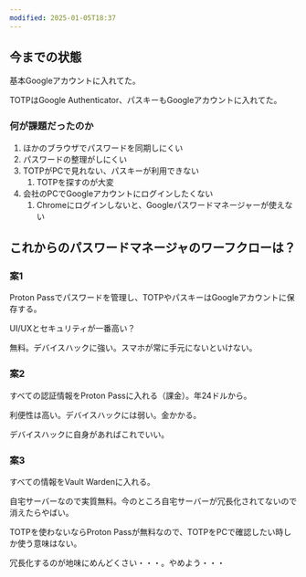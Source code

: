 ```yaml
---
modified: 2025-01-05T18:37
---
```

  

  

## 今までの状態

基本Googleアカウントに入れてた。

TOTPはGoogle Authenticator、パスキーもGoogleアカウントに入れてた。

  

### **何が課題だったのか**

1. ほかのブラウザでパスワードを同期しにくい
2. パスワードの整理がしにくい
3. TOTPがPCで見れない、パスキーが利用できない
    1. TOTPを探すのが大変
4. 会社のPCでGoogleアカウントにログインしたくない
    1. Chromeにログインしないと、Googleパスワードマネージャーが使えない

  

## これからのパスワードマネージャのワーフクローは？

  

### 案1

Proton Passでパスワードを管理し、TOTPやパスキーはGoogleアカウントに保存する。

UI/UXとセキュリティが一番高い？

無料。デバイスハックに強い。スマホが常に手元にないといけない。

  

### 案2

すべての認証情報をProton Passに入れる（課金）。年24ドルから。

利便性は高い。デバイスハックには弱い。金かかる。

デバイスハックに自身があればこれでいい。

  

### 案3

すべての情報をVault Wardenに入れる。

自宅サーバーなので実質無料。今のところ自宅サーバーが冗長化されてないので消えたらやばい。

TOTPを使わないならProton Passが無料なので、TOTPをPCで確認したい時しか使う意味はない。

冗長化するのが地味にめんどくさい・・・。やめよう・・・